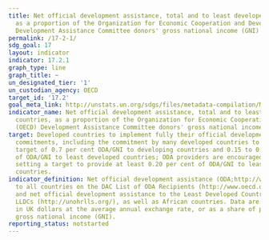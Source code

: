 ```yaml
---
title: Net official development assistance, total and to least developed countries,
  as a proportion of the Organization for Economic Cooperation and Development (OECD)
  Development Assistance Committee donors' gross national income (GNI)
permalink: /17-2-1/
sdg_goal: 17
layout: indicator
indicator: 17.2.1
graph_type: line
graph_title: ~
un_designated_tier: '1'
un_custodian_agency: OECD
target_id: '17.2'
goal_meta_link: http://unstats.un.org/sdgs/files/metadata-compilation/Metadata-Goal-17.pdf
indicator_name: Net official development assistance, total and to least developed
  countries, as a proportion of the Organization for Economic Cooperation and Development
  (OECD) Development Assistance Committee donors' gross national income (GNI)
target: Developed countries to implement fully their official development assistance
  commitments, including the commitment by many developed countries to achieve the
  target of 0.7 per cent ODA/GNI to developing countries and 0.15 to 0.20 per cent
  of ODA/GNI to least developed countries; ODA providers are encouraged to consider
  setting a target to provide at least 0.20 per cent of ODA/GNI to least developed
  countries.
indicator_definition: Net official development assistance (ODA;http://www.oecd.org/dac/dac-glossary.htm#ODA)
  to all countries on the DAC List of ODA Recipients (http://www.oecd.org/dac/dac-glossary.htm#DAC_List)
  and net official development assistance to the Least Developed Countries, SIDS and
  LLDCs (http://unohrlls.org/), as well as African countries. Data are usually expressed
  in UK dollars at the average annual exchange rate, or as a share of provider countries'
  gross national income (GNI).
reporting_status: notstarted
---
```

